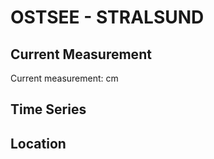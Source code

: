 # OSTSEE - STRALSUND

## Current Measurement

Current measurement: <Value topic="rivers/pegel-online/OSTSEE/STRALSUND/measurementValue"/> cm

## Time Series

<TimeSeries topic="rivers/pegel-online/OSTSEE/STRALSUND/measurementValue" period="week" />

## Location

<WorldMap>
  <Marker lat="54.30568217868532" lon="13.119014797980478" labelTopic="rivers/pegel-online/OSTSEE/STRALSUND" />
</WorldMap>
